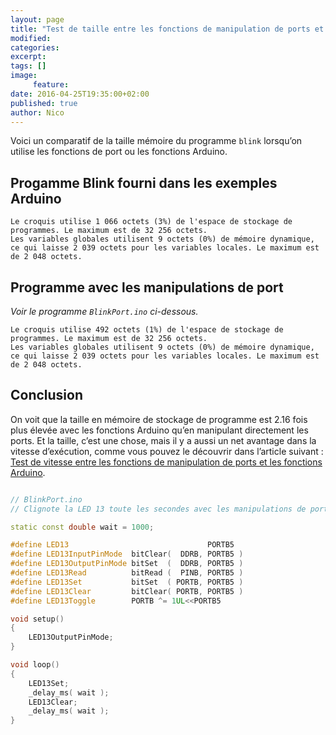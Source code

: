 ```yaml
---
layout: page
title: "Test de taille entre les fonctions de manipulation de ports et les fonctions Arduino"
modified:
categories:
excerpt:
tags: []
image:
     feature:
date: 2016-04-25T19:35:00+02:00
published: true
author: Nico
---
```


Voici un comparatif de la taille mémoire du programme `blink` lorsqu’on utilise les fonctions de port ou les fonctions Arduino.


## Progamme Blink fourni dans les exemples Arduino

~~~
Le croquis utilise 1 066 octets (3%) de l'espace de stockage de programmes. Le maximum est de 32 256 octets.
Les variables globales utilisent 9 octets (0%) de mémoire dynamique, ce qui laisse 2 039 octets pour les variables locales. Le maximum est de 2 048 octets.
~~~

## Programme avec les manipulations de port

*Voir le programme `BlinkPort.ino` ci-dessous.*

~~~
Le croquis utilise 492 octets (1%) de l'espace de stockage de programmes. Le maximum est de 32 256 octets.
Les variables globales utilisent 9 octets (0%) de mémoire dynamique, ce qui laisse 2 039 octets pour les variables locales. Le maximum est de 2 048 octets.
~~~

## Conclusion

On voit que la taille en mémoire de stockage de programme est 2.16 fois plus élevée avec les fonctions Arduino qu’en manipulant directement les ports. Et la taille, c’est une chose, mais il y a aussi un net avantage dans la vitesse d’exécution, comme vous pouvez le découvrir dans l’article suivant : [Test de vitesse entre les fonctions de manipulation de ports et les fonctions Arduino](/test_vitesse_port_vs_arduino/).

~~~c++

// BlinkPort.ino
// Clignote la LED 13 toute les secondes avec les manipulations de port

static const double wait = 1000;

#define LED13                               PORTB5
#define LED13InputPinMode  bitClear(  DDRB, PORTB5 )
#define LED13OutputPinMode bitSet  (  DDRB, PORTB5 )
#define LED13Read          bitRead (  PINB, PORTB5 )
#define LED13Set           bitSet  ( PORTB, PORTB5 )
#define LED13Clear         bitClear( PORTB, PORTB5 )
#define LED13Toggle        PORTB ^= 1UL<<PORTB5

void setup()
{
    LED13OutputPinMode;
}

void loop()
{
    LED13Set;
    _delay_ms( wait );
    LED13Clear;
    _delay_ms( wait );
}

~~~


